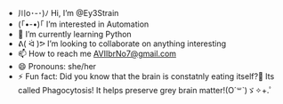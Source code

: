 - 川o･-･)ﾉ Hi, I’m @Ey3Strain
- (｢•-•)｢ I’m interested in Automation
- 🌱 I’m currently learning Python
- ᕕ( ᐛ )ᕗ I’m looking to collaborate on anything interesting
- 📫 How to reach me AVIIbrNo7@gmail.com
- 😄 Pronouns: she/her
- ⚡ Fun fact: Did you know that the brain is constatnly eating itself?🧠 Its called Phagocytosis! It helps preserve grey brain matter!(Oˊ꒳ˋ)ゞ✧+.ﾟ

<!---
Ey3Strain/Ey3Strain is a ✨ special ✨ repository because its `README.md` (this file) appears on your GitHub profile.
You can click the Preview link to take a look at your changes.
--->
